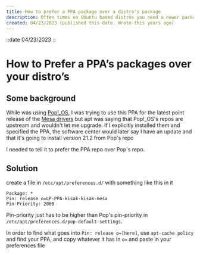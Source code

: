 ```yaml
---
title: How to prefer a PPA package over a distro's package
description: Often times on Ubuntu based distros you need a newer package than what ubuntu provides. Sometimes the distro will override the PPA because it has its own version of a package that it really want you to use.
created: 04/23/2023 (published this date. Wrote this years ago)
---
```

::date
04/23/2023
::

# How to Prefer a PPA’s packages over your distro’s

<!-- @unocss-ignore -->

## Some background

While was using [Pop!_OS](https://pop.system76.com/), I was trying to use this
PPA for the latest point release of the
[Mesa drivers](https://launchpad.net/~kisak/+archive/ubuntu/kisak-mesa) but apt
was saying that Pop!_OS's repos are upstream and wouldn't let me upgrade. If I
explicitly installed them and specified the PPA, the software center would later
say I have an update and that it's going to install version 21.2 from Pop's repo

I needed to tell it to prefer the PPA repo over Pop's repo.

## Solution

create a file in `/etc/apt/preferences.d/` with something like this in it

```
Package: *
Pin: release o=LP-PPA-kisak-kisak-mesa
Pin-Priority: 2000
```

Pin-priority just has to be higher than Pop's pin-priority in
`/etc/apt/preferences.d/pop-default-settings`.

In order to find what goes into `Pin: release o=[here]`, use `apt-cache policy` and find your PPA, and copy whatever it has in `o=` and paste in your preferences file
